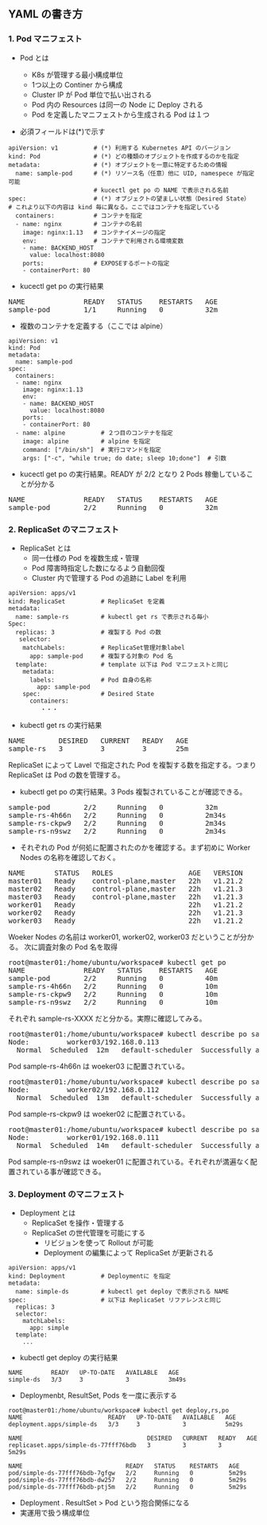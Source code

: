 ## YAML の書き方
### 1. Pod マニフェスト
- Pod とは
  - K8s が管理する最小構成単位
  - 1つ以上の Continer から構成
  - Cluster IP が Pod 単位で払い出される
  - Pod 内の Resources は同一の Node に Deploy される
  - Pod を定義したマニフェストから生成される Pod は１つ

- 必須フィールドは(*)で示す
```
apiVersion: v1          # (*) 利用する Kubernetes API のバージョン
kind: Pod               # (*) どの種類のオブジェクトを作成するのかを指定
metadata:               # (*) オブジェクトを一意に特定するための情報
  name: sample-pod      # (*) リソース名（任意）他に UID, namespece が指定可能
                        # kucectl get po の NAME で表示される名前
spec:                   # (*) オブジェクトの望ましい状態（Desired State）
# これより以下の内容は kind 毎に異なる。ここではコンテナを指定している
  containers:           # コンテナを指定
  - name: nginx         # コンテナの名前
    image: nginx:1.13   # コンテナイメージの指定
    env:                # コンテナで利用される環境変数
    - name: BACKEND_HOST
      value: localhost:8080
    ports:              # EXPOSEするポートの指定
    - containerPort: 80
```
- kucectl get po の実行結果
<pre>
NAME              READY   STATUS    RESTARTS   AGE
sample-pod        1/1     Running   0          32m
</pre>
- 複数のコンテナを定義する（ここでは alpine）
```
apiVersion: v1
kind: Pod
metadata:
  name: sample-pod
spec:
  containers:
  - name: nginx
    image: nginx:1.13
    env:
    - name: BACKEND_HOST
      value: localhost:8080
    ports:
    - containerPort: 80
  - name: alpine          # ２つ目のコンテナを指定
    image: alpine         # alpine を指定 
    command: ["/bin/sh"]  # 実行コマンドを指定
    args: ["-c", "while true; do date; sleep 10;done"]  # 引数
```
- kucectl get po の実行結果。READY が 2/2 となり 2 Pods 稼働していることが分かる
<pre>
NAME              READY   STATUS    RESTARTS   AGE
sample-pod        2/2     Running   0          32m
</pre>
### 2. ReplicaSet のマニフェスト
- ReplicaSet とは
  - 同一仕様の Pod を複数生成・管理
  - Pod 障害時指定した数になるよう自動回復
  - Cluster 内で管理する Pod の追跡に Label を利用

```
apiVersion: apps/v1
kind: ReplicaSet          # ReplicaSet を定義
metadata:
  name: sample-rs         # kubectl get rs で表示される毎小
Spec:
  replicas: 3             # 複製する Pod の数
   selector:
    matchLabels:          # ReplicaSet管理対象label
      app: sample-pod     # 複製する対象の Pod 名
  template:               # template 以下は Pod マニフェストと同じ
    metadata:
      labels:             # Pod 自身の名称
        app: sample-pod
    spec:                 # Desired State
      containers:
         ・・・
```
- kubectl get rs の実行結果
<pre>
NAME        DESIRED   CURRENT   READY   AGE
sample-rs   3         3         3       25m
</pre>
ReplicaSet によって Lavel で指定された Pod を複製する数を指定する。つまり ReplicaSet は Pod の数を管理する。
- kubectl get po の実行結果。3 Pods 複製されていることが確認できる。
<pre>
sample-pod        2/2     Running   0          32m
sample-rs-4h66n   2/2     Running   0          2m34s
sample-rs-ckpw9   2/2     Running   0          2m34s
sample-rs-n9swz   2/2     Running   0          2m34s
</pre>
- それぞれの Pod が何処に配置されたのかを確認する。まず初めに Worker Nodes の名称を確認しておく。
<pre>
NAME       STATUS   ROLES                  AGE   VERSION
master01   Ready    control-plane,master   22h   v1.21.2
master02   Ready    control-plane,master   22h   v1.21.3
master03   Ready    control-plane,master   22h   v1.21.3
worker01   Ready    <none>                       22h   v1.21.2
worker02   Ready    <none>                       22h   v1.21.3
worker03   Ready    <none>                       22h   v1.21.2</pre>
Woeker Nodes の名前は worker01, worker02, worker03 だということが分かる。
次に調査対象の Pod 名を取得
<pre>
root@master01:/home/ubuntu/workspace# kubectl get po
NAME              READY   STATUS    RESTARTS   AGE
sample-pod        2/2     Running   0          40m
sample-rs-4h66n   2/2     Running   0          10m
sample-rs-ckpw9   2/2     Running   0          10m
sample-rs-n9swz   2/2     Running   0          10m
</pre>
それぞれ sample-rs-XXXX だと分かる。実際に確認してみる。
<pre>
root@master01:/home/ubuntu/workspace# kubectl describe po sample-rs-4h66n | grep worker
Node:         worker03/192.168.0.113
  Normal  Scheduled  12m   default-scheduler  Successfully assigned default/sample-rs-4h66n to worker03
</pre>
Pod sample-rs-4h66n は woeker03 に配置されている。
<pre>
root@master01:/home/ubuntu/workspace# kubectl describe po sample-rs-ckpw9 | grep worker
Node:         worker02/192.168.0.112
  Normal  Scheduled  13m   default-scheduler  Successfully assigned default/sample-rs-ckpw9 to worker02
</pre>
Pod sample-rs-ckpw9 は woeker02 に配置されている。
<pre>
root@master01:/home/ubuntu/workspace# kubectl describe po sample-rs-n9swz | grep worker
Node:         worker01/192.168.0.111
  Normal  Scheduled  14m   default-scheduler  Successfully assigned default/sample-rs-n9swz to worker01
</pre>
Pod sample-rs-n9swz は woeker01 に配置されている。それぞれが満遍なく配置されている事が確認できる。
### 3. Deployment のマニフェスト
- Deployment とは
  - ReplicaSet を操作・管理する
  - ReplicaSet の世代管理を可能にする
    - リビジョンを使って Rollout が可能
    - Deployment の編集によって ReplicaSet が更新される 

```
apiVersion: apps/v1
kind: Deployment          # Deploymentに を指定
metadata:
  name: simple-ds         # kubectl get deploy で表示される NAME
spec:                     # 以下は ReplicaSet リファレンスと同じ
  replicas: 3
  selector:
    matchLabels:
      app: simple 
  template:
    ...
```
- kubectl get deploy の実行結果
```
NAME        READY   UP-TO-DATE   AVAILABLE   AGE
simple-ds   3/3     3            3           3m49s
```
- Deploymenbt, ResultSet, Pods を一度に表示する
```
root@master01:/home/ubuntu/workspace# kubectl get deploy,rs,po
NAME                        READY   UP-TO-DATE   AVAILABLE   AGE
deployment.apps/simple-ds   3/3     3            3           5m29s

NAME                                   DESIRED   CURRENT   READY   AGE
replicaset.apps/simple-ds-77fff76bdb   3         3         3       5m29s

NAME                             READY   STATUS    RESTARTS   AGE
pod/simple-ds-77fff76bdb-7gfgw   2/2     Running   0          5m29s
pod/simple-ds-77fff76bdb-dw257   2/2     Running   0          5m29s
pod/simple-ds-77fff76bdb-ptj5m   2/2     Running   0          5m29s
```
- Deployment . ResultSet > Pod という抱合関係になる
- 実運用で扱う構成単位

